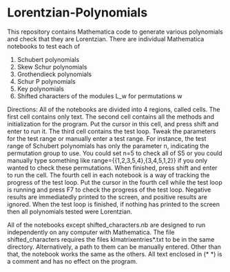# Lorentzian-Polynomials
This repository contains Mathematica code to generate various polynomials and check that they are Lorentzian. There are individual Mathematica notebooks to test each of
1) Schubert polynomials
2) Skew Schur polynomials
3) Grothendieck polynomials
4) Schur P polynomials
5) Key polynomials
6) Shifted characters of the modules L_w for permutations w

Directions: All of the notebooks are divided into 4 regions, called cells. The first cell contains only text. The second cell contains all the methods and initialization for the program. Put the cursor in this cell, and press shift and enter to run it. The third cell contains the test loop. Tweak the parameters for the test range or manually enter a test range. For instance, the test range of Schubert polynomials has only the parameter n, indicating the permutation group to use. You could set n=5 to check all of S5 or you could manually type something like range={{1,2,3,5,4},{3,4,5,1,2}} if you only wanted to check these permutations. When finished, press shift and enter to run the cell. The fourth cell in each notebook is a way of tracking the progress of the test loop. Put the cursor in the fourth cell while the test loop is running and press F7 to check the progress of the test loop. Negative results are immediatedly printed to the screen, and positive results are ignored. When the test loop is finished, if nothing has printed to the screen then all polynomials tested were Lorentzian.

All of the notebooks except shifted_characters.nb are designed to run independently on any computer with Mathematica. The file shifted_characters requires the files klmatrixentries*.txt to be in the same directory. Alternatively, a path to them can be manually entered. Other than that, the notebook works the same as the others. All text enclosed in
(* *)
is a comment and has no effect on the program. 
